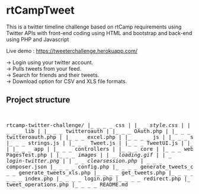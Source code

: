 # rtCampTweet
This is a twitter timeline challenge based on rtCamp requirements using Twitter APIs with front-end coding using HTML and bootstrap and back-end using PHP and Javascript

Live demo : https://tweeterchallenge.herokuapp.com/

-> Login using your twitter account.</br>
-> Pulls tweets from your feed.</br>
-> Search for friends and their tweets.</br>
-> Download option for CSV and XLS file formats.</br>

<h2> Project structure</h2>
<pre>

rtcamp-twitter-challenge/
|_ _ _ _ css
|	     |_ _ _style.css
|
|_ _ _ _ lib
|        |_ _ _ twitteroauth
|               |_ _ _ OAuth.php
|               |_ _ _ twitteroauth.php
|        |_ _ _ excel.php
|
|_ _ _ _ js
|        |_ _ _ script.js
|        |_ _ _ strings.js
|        |_ _ _ Tweet.js
|        |_ _ _ TweetUI.js
|
|_ _ _ _ tests
|        |_ _ _ app
|               |_ _ _ controllers
|				       |_ _ _ core 
|				       		  |_ _ _ web
|				       		  		 |_ _ _ PagesTest.php
|
|_ _ _ _images
|		|_ _ _loading.gif
|		|_ _ _login-twitter.png
|
|_ _ _ _clearsession.php
|_ _ _ _ composer.json
|_ _ _ _ config.php
|_ _ _ _ generate_tweets_csv.php
|_ _ _ _ generate_tweets_xls.php
|_ _ _ _ get_tweets.php
|_ _ _ _ home.php
|_ _ _ _ index.php
|_ _ _ _ login.php
|_ _ _ _ redirect.php
|_ _ _ _ tweet_operations.php
|_ _ _ _ README.md

</pre>
